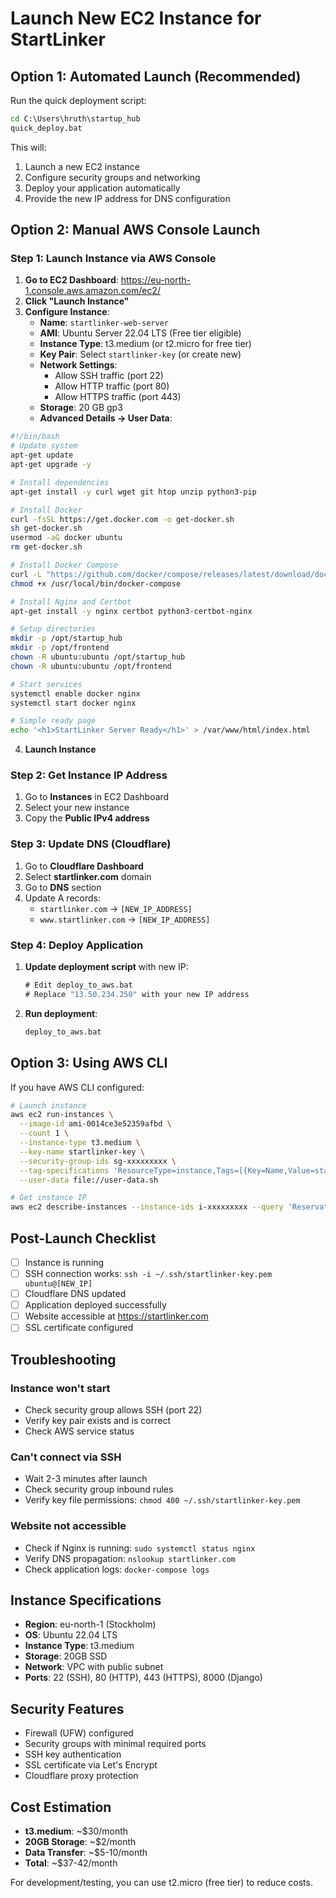 # Launch New EC2 Instance for StartLinker

## Option 1: Automated Launch (Recommended)

Run the quick deployment script:

```cmd
cd C:\Users\hruth\startup_hub
quick_deploy.bat
```

This will:
1. Launch a new EC2 instance
2. Configure security groups and networking
3. Deploy your application automatically
4. Provide the new IP address for DNS configuration

## Option 2: Manual AWS Console Launch

### Step 1: Launch Instance via AWS Console

1. **Go to EC2 Dashboard**: https://eu-north-1.console.aws.amazon.com/ec2/
2. **Click "Launch Instance"**
3. **Configure Instance**:
   - **Name**: `startlinker-web-server`
   - **AMI**: Ubuntu Server 22.04 LTS (Free tier eligible)
   - **Instance Type**: t3.medium (or t2.micro for free tier)
   - **Key Pair**: Select `startlinker-key` (or create new)
   - **Network Settings**:
     - Allow SSH traffic (port 22)
     - Allow HTTP traffic (port 80)
     - Allow HTTPS traffic (port 443)
   - **Storage**: 20 GB gp3
   - **Advanced Details → User Data**:

```bash
#!/bin/bash
# Update system
apt-get update
apt-get upgrade -y

# Install dependencies
apt-get install -y curl wget git htop unzip python3-pip

# Install Docker
curl -fsSL https://get.docker.com -o get-docker.sh
sh get-docker.sh
usermod -aG docker ubuntu
rm get-docker.sh

# Install Docker Compose
curl -L "https://github.com/docker/compose/releases/latest/download/docker-compose-$(uname -s)-$(uname -m)" -o /usr/local/bin/docker-compose
chmod +x /usr/local/bin/docker-compose

# Install Nginx and Certbot
apt-get install -y nginx certbot python3-certbot-nginx

# Setup directories
mkdir -p /opt/startup_hub
mkdir -p /opt/frontend
chown -R ubuntu:ubuntu /opt/startup_hub
chown -R ubuntu:ubuntu /opt/frontend

# Start services
systemctl enable docker nginx
systemctl start docker nginx

# Simple ready page
echo '<h1>StartLinker Server Ready</h1>' > /var/www/html/index.html
```

4. **Launch Instance**

### Step 2: Get Instance IP Address

1. Go to **Instances** in EC2 Dashboard
2. Select your new instance
3. Copy the **Public IPv4 address**

### Step 3: Update DNS (Cloudflare)

1. Go to **Cloudflare Dashboard**
2. Select **startlinker.com** domain
3. Go to **DNS** section
4. Update A records:
   - `startlinker.com` → `[NEW_IP_ADDRESS]`
   - `www.startlinker.com` → `[NEW_IP_ADDRESS]`

### Step 4: Deploy Application

1. **Update deployment script** with new IP:
   ```cmd
   # Edit deploy_to_aws.bat
   # Replace "13.50.234.250" with your new IP address
   ```

2. **Run deployment**:
   ```cmd
   deploy_to_aws.bat
   ```

## Option 3: Using AWS CLI

If you have AWS CLI configured:

```bash
# Launch instance
aws ec2 run-instances \
  --image-id ami-0014ce3e52359afbd \
  --count 1 \
  --instance-type t3.medium \
  --key-name startlinker-key \
  --security-group-ids sg-xxxxxxxxx \
  --tag-specifications 'ResourceType=instance,Tags=[{Key=Name,Value=startlinker-web-server}]' \
  --user-data file://user-data.sh

# Get instance IP
aws ec2 describe-instances --instance-ids i-xxxxxxxxx --query 'Reservations[0].Instances[0].PublicIpAddress'
```

## Post-Launch Checklist

- [ ] Instance is running
- [ ] SSH connection works: `ssh -i ~/.ssh/startlinker-key.pem ubuntu@[NEW_IP]`
- [ ] Cloudflare DNS updated
- [ ] Application deployed successfully
- [ ] Website accessible at https://startlinker.com
- [ ] SSL certificate configured

## Troubleshooting

### Instance won't start
- Check security group allows SSH (port 22)
- Verify key pair exists and is correct
- Check AWS service status

### Can't connect via SSH
- Wait 2-3 minutes after launch
- Check security group inbound rules
- Verify key file permissions: `chmod 400 ~/.ssh/startlinker-key.pem`

### Website not accessible
- Check if Nginx is running: `sudo systemctl status nginx`
- Verify DNS propagation: `nslookup startlinker.com`
- Check application logs: `docker-compose logs`

## Instance Specifications

- **Region**: eu-north-1 (Stockholm)
- **OS**: Ubuntu 22.04 LTS
- **Instance Type**: t3.medium
- **Storage**: 20GB SSD
- **Network**: VPC with public subnet
- **Ports**: 22 (SSH), 80 (HTTP), 443 (HTTPS), 8000 (Django)

## Security Features

- Firewall (UFW) configured
- Security groups with minimal required ports
- SSH key authentication
- SSL certificate via Let's Encrypt
- Cloudflare proxy protection

## Cost Estimation

- **t3.medium**: ~$30/month
- **20GB Storage**: ~$2/month
- **Data Transfer**: ~$5-10/month
- **Total**: ~$37-42/month

For development/testing, you can use t2.micro (free tier) to reduce costs.